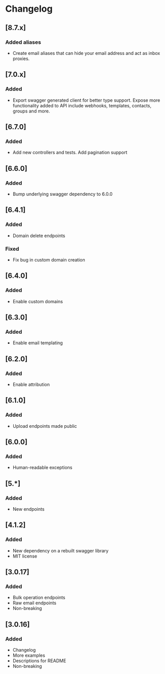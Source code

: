 # Changelog

## [8.7.x]
### Added aliases
- Create email aliases that can hide your email address and act as inbox proxies.

## [7.0.x]
### Added
- Export swagger generated client for better type support. Expose more functionality added to API include webhooks, templates, contacts, groups and more.

## [6.7.0]
### Added
- Add new controllers and tests. Add pagination support

## [6.6.0]
### Added
- Bump underlying swagger dependency to 6.0.0

## [6.4.1]
### Added
- Domain delete endpoints
### Fixed
- Fix bug in custom domain creation

## [6.4.0]
### Added
- Enable custom domains

## [6.3.0]
### Added
- Enable email templating

## [6.2.0]
### Added
- Enable attribution

## [6.1.0]
### Added
- Upload endpoints made public

## [6.0.0]
### Added
- Human-readable exceptions

## [5.*]
### Added
- New endpoints 

## [4.1.2]
### Added
- New dependency on a rebuilt swagger library
- MIT license

## [3.0.17]
### Added
- Bulk operation endpoints
- Raw email endpoints
- Non-breaking

## [3.0.16]
### Added
- Changelog
- More examples
- Descriptions for README
- Non-breaking
